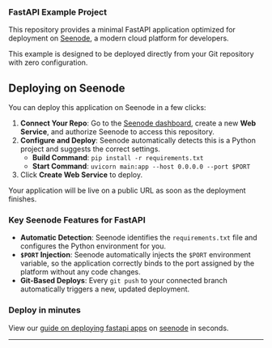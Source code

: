 ### FastAPI Example Project
This repository provides a minimal FastAPI application optimized for deployment on [Seenode](https://seenode.com), a modern cloud platform for developers.

This example is designed to be deployed directly from your Git repository with zero configuration.

## Deploying on Seenode

You can deploy this application on Seenode in a few clicks:

1.  **Connect Your Repo**: Go to the [Seenode dashboard](https://cloud.seenode.com), create a new **Web Service**, and authorize Seenode to access this repository.
2.  **Configure and Deploy**: Seenode automatically detects this is a Python project and suggests the correct settings.
    *   **Build Command**: `pip install -r requirements.txt`
    *   **Start Command**: `uvicorn main:app --host 0.0.0.0 --port $PORT`
3.  Click **Create Web Service** to deploy.

Your application will be live on a public URL as soon as the deployment finishes.

### Key Seenode Features for FastAPI

*   **Automatic Detection**: Seenode identifies the `requirements.txt` file and configures the Python environment for you.
*   **`$PORT` Injection**: Seenode automatically injects the `$PORT` environment variable, so the application correctly binds to the port assigned by the platform without any code changes.
*   **Git-Based Deploys**: Every `git push` to your connected branch automatically triggers a new, updated deployment.

### Deploy in minutes
View our [guide on deploying fastapi apps](https://seenode.com/docs/services/web-services/framework-guides/python/fastapi/) on [seenode](https://seenode.com) in seconds.


***